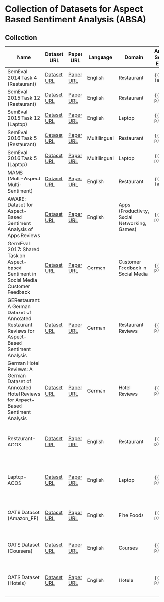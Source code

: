 # Collection of Datasets for Aspect Based Sentiment Analysis (ABSA)

## Collection

| Name   | Dataset URL  | Paper URL | Language| Domain| Annotated Sentiment Elements | # Categories | # Train Samples    | # Test Samples    |
| ----------------------------------------------------------------------------------------------------- | ---------------------------------------------------------------------------------- | ------------------------------------------------------------------------------------------------------------------ | ------------ | --------------------------------------------- | ---------------------------- | ---------------------------- | ---------------------------- | ------------------------------------------ |
| SemEval 2014 Task 4 (Restaurant)| [Dataset URL](https://alt.qcri.org/semeval2014/task4/index.php?id=data-and-tools)  | [Paper URL](https://www.aclweb.org/anthology/S14-2004.pdf)  | English | Restaurant | `{(c, p), (a, p)}`   | 5 categories | 3,041    | 800 test samples  |
| SemEval 2015 Task 12 (Restaurant)    | [Dataset URL](https://alt.qcri.org/semeval2015/task12/index.php?id=data-and-tools) | [Paper URL](https://www.aclweb.org/anthology/S15-2082.pdf)  | English | Restaurant | `{(c, a, p)}`   | 6 categories | 1,315    | 685 test samples  |
| SemEval 2015 Task 12 (Laptop)   | [Dataset URL](https://alt.qcri.org/semeval2015/task12/index.php?id=data-and-tools) | [Paper URL](https://www.aclweb.org/anthology/S15-2082.pdf)  | English | Laptop| `{(c, a, p)}`   | 23 categories | 1,739    | 761 test samples  |
| SemEval 2016 Task 5 (Restaurant)| [Dataset URL](https://alt.qcri.org/semeval2016/task5/index.php?id=data-and-tools)  | [Paper URL](https://www.aclweb.org/anthology/S16-1002.pdf)  | Multilingual | Restaurant | `{(c, a, p)}`   | 6 categories | multiple Languages, > 10.000 | multiple Languages, > 10.000|
| SemEval 2016 Task 5 (Laptop)    | [Dataset URL](https://alt.qcri.org/semeval2016/task5/index.php?id=data-and-tools)  | [Paper URL](https://www.aclweb.org/anthology/S16-1002.pdf)  | Multilingual | Laptop| `{(c, a, p)}`   | 23 categories | multiple Languages, > 10.000 | multiple Languages, > 10.000|
| MAMS (Multi-Aspect Multi-Sentiment)  | [Dataset URL](https://github.com/siat-nlp/MAMS-for-ABSA)  | [Paper URL](https://aclanthology.org/D19-1654.pdf)| English | Restaurant | `{(c, p), (a, p)}` | 8 categories | ACSA: 3,149; ATSA: 4,297| ACSA: 400; ATSA: 500   |
| AWARE: Dataset for Aspect-Based Sentiment Analysis of Apps Reviews | [Dataset URL](https://github.com/NoufAlturaief/AWARE-Dataset)  | [Paper URL](http://doi.org/10.1109/ASEW52652.2021.00049)    | English | Apps (Productivity, Social Networking, Games) | `{(c, a, p)}`   | Varies by domain | 8,000    | 3,323 test samples|
| GermEval 2017: Shared Task on Aspect-based Sentiment in Social Media Customer Feedback | [Dataset URL](https://sites.google.com/view/germeval2017-absa/)| [Paper URL](https://www.inf.uni-hamburg.de/en/inst/ab/lt/publications/2017-wojatzkietal-germeval2017-workshop.pdf) | German  | Customer Feedback in Social Media   | `{(o, a, p)}`   | 19 categories, 43 sub-aspects | 19,432   | 2,566 test samples|
| GERestaurant: A German Dataset of Annotated Restaurant Reviews for Aspect-Based Sentiment Analysis    | [Dataset URL](https://github.com/NilsHellwig/GERestaurant)| [Paper URL](https://aclanthology.org/2024.konvens-1.4.pdf)  | German  | Restaurant Reviews   | `{(a, c, p)}`   | 5  | 2,154    | 924|
| German Hotel Reviews: A German Dataset of Annotated Hotel Reviews for Aspect-Based Sentiment Analysis | [Dataset URL](https://github.com/JakobFehle/absa-hotel-reviews)| [Paper URL](https://aclanthology.org/2023.konvens-main.21.pdf)   | German  | Hotel Reviews   | `{(a, c, p)}`   | 5 aspects, multiple attributes | 4,254 (total collection)| -|
| Restaurant-ACOS  | [Dataset URL](https://github.com/NUSTM/ACOS/tree/main)    | [Paper URL](https://aclanthology.org/2021.acl-long.29.pdf)  | English | Restaurant | `{(a, o, c, p)}`  | 13 categories (with attributes) | 1,531    | test samples: 585, validation samples: 170 |
| Laptop-ACOS | [Dataset URL](https://github.com/NUSTM/ACOS/tree/main)    | [Paper URL](https://aclanthology.org/2021.acl-long.29.pdf)  | English | Laptop| `{(a, o, c, p)}`  | 121 categories (with attributes) | 2,934    | test samples: 816, validation samples: 326 |
| OATS Dataset (Amazon_FF)   | [Dataset URL](https://github.com/RiTUAL-UH/OATS-ABSA)| [Paper URL](https://aclanthology.org/2024.lrec-main.1080.pdf)    | English | Fine Foods | `{(a, o, c, p)}`   | 10 categories | 8,913 (including sentences without aspects)   | -  |
| OATS Dataset (Coursera)    | [Dataset URL](https://github.com/RiTUAL-UH/OATS-ABSA)| [Paper URL](https://aclanthology.org/2024.lrec-main.1080.pdf)    | English | Courses    | `{(a, o, c, p)}`   | 10 categories | 8,278 (including sentences without aspects)   | -  |
| OATS Dataset (Hotels) | [Dataset URL](https://github.com/RiTUAL-UH/OATS-ABSA)| [Paper URL](https://aclanthology.org/2024.lrec-main.1080.pdf)    | English | Hotels| `{(a, o, c, p)}`   | 10 categories | 7,963 (including sentences without aspects)   | -  |
